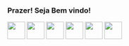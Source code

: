 ### Prazer! Seja Bem vindo!
<div style="display: inline_block">
  <img align="center" src="https://cdn.jsdelivr.net/gh/devicons/devicon/icons/python/python-original.svg" width=40/>
  <img align="center" src="https://cdn.jsdelivr.net/gh/devicons/devicon/icons/nodejs/nodejs-original.svg" width=40/>
  <img align="center" src="https://cdn.jsdelivr.net/gh/devicons/devicon/icons/javascript/javascript-original.svg" width=40/>
  <img align="center" src="https://cdn.jsdelivr.net/gh/devicons/devicon/icons/mysql/mysql-original-wordmark.svg" width=40/>
  <img align="center" src="https://cdn.jsdelivr.net/gh/devicons/devicon/icons/vscode/vscode-original.svg" width=40/>
  <img align="center" src="https://cdn.jsdelivr.net/gh/devicons/devicon/icons/git/git-original.svg" width=40/>
</div>
